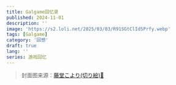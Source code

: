 ```yaml
---
title: Galgame回忆录
published: 2024-11-01
description: ''
image: 'https://s2.loli.net/2025/03/03/R91SGtClId5Prfy.webp'
tags: [Galgame]
category: '回想'
draft: true 
lang: ''
series: 游戏回忆
---
```


> 封面图来源：[藤堂こより(切り絵)🔗](https://www.pixiv.net/artworks/18895882)